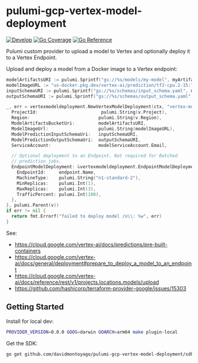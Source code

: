 # pulumi-gcp-vertex-model-deployment

[![Develop](https://github.com/davidmontoyago/pulumi-gcp-vertex-model-deployment/actions/workflows/develop.yaml/badge.svg)](https://github.com/davidmontoyago/pulumi-gcp-vertex-model-deployment/actions/workflows/develop.yaml) [![Go Coverage](https://raw.githubusercontent.com/wiki/davidmontoyago/pulumi-gcp-vertex-model-deployment/coverage.svg)](https://raw.githack.com/wiki/davidmontoyago/pulumi-gcp-vertex-model-deployment/coverage.html) [![Go Reference](https://pkg.go.dev/badge/github.com/davidmontoyago/pulumi-gcp-vertex-model-deployment.svg)](https://pkg.go.dev/github.com/davidmontoyago/pulumi-gcp-vertex-model-deployment)


Pulumi custom provider to upload a model to Vertex and optionally deploy it to a Vertex Endpoint.

Upload and deploy a model from a Docker image to a Vertex endpoint:
```go
modelArtifactsURI := pulumi.Sprintf("gs://%s/models/my-model", myArtifactsBucket.Name)
modelImageURL := "us-docker.pkg.dev/vertex-ai/prediction/tf2-cpu.2-15:latest"
inputSchemaURI := pulumi.Sprintf("gs://%s/schemas/input_schema.yaml", myArtifactsBucket.Name)
outputSchemaURI := pulumi.Sprintf("gs://%s/schemas/output_schema.yaml", myArtifactsBucket.Name)

_, err = vertexmodeldeployment.NewVertexModelDeployment(ctx, "vertex-model-deployment", &vertexmodeldeployment.VertexModelDeploymentArgs{
  ProjectId:                        pulumi.String(v.Project),
  Region:                          pulumi.String(v.Region),
  ModelArtifactsBucketUri:         modelArtifactsURI,
  ModelImageUrl:                   pulumi.String(modelImageURL),
  ModelPredictionInputSchemaUri:   inputSchemaURI,
  ModelPredictionOutputSchemaUri:  outputSchemaURI,
  ServiceAccount:                  modelServiceAccount.Email,

  // Optional deployment to an Endpoint. Not required for Batched
  // prediction jobs.
  EndpointModelDeployment: &vertexmodeldeployment.EndpointModelDeploymentArgs{
    EndpointId:     endpoint.Name,
    MachineType:    pulumi.String("n1-standard-2"),
    MinReplicas:    pulumi.Int(1),
    MaxReplicas:    pulumi.Int(3),
    TrafficPercent: pulumi.Int(100),
  },
}, pulumi.Parent(v))
if err != nil {
  return fmt.Errorf("failed to deploy model /o\\: %w", err)
}
```

See:
- https://cloud.google.com/vertex-ai/docs/predictions/pre-built-containers
- https://cloud.google.com/vertex-ai/docs/general/deployment#prepare_to_deploy_a_model_to_an_endpoint
- https://cloud.google.com/vertex-ai/docs/reference/rest/v1/projects.locations.models/upload
- https://github.com/hashicorp/terraform-provider-google/issues/15303

## Getting Started

Install for local dev:
```sh
PROVIDER_VERSION=0.0.0 GOOS=darwin GOARCH=arm64 make plugin-local
```

Get the SDK:
```sh
go get github.com/davidmontoyago/pulumi-gcp-vertex-model-deployment/sdk/go
```
